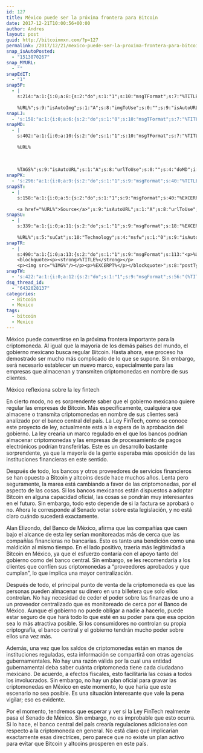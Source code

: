 ```yaml
---
id: 127
title: México puede ser la próxima frontera para Bitcoin
date: 2017-12-21T10:00:56+00:00
author: Andres
layout: post
guid: http://bitcoinmxn.com/?p=127
permalink: /2017/12/21/mexico-puede-ser-la-proxima-frontera-para-bitcoin/
snap_isAutoPosted:
  - "1513870267"
snap_MYURL:
  - ""
snapEdIT:
  - "1"
snap5P:
  - |
    s:214:"a:1:{i:0;a:8:{s:2:"do";s:1:"1";s:10:"msgTFormat";s:7:"%TITLE%";s:9:"msgFormat";s:18:"%EXCERPT%
    
    %URL%";s:9:"isAutoImg";s:1:"A";s:8:"imgToUse";s:0:"";s:9:"isAutoURL";s:1:"A";s:8:"urlToUse";s:0:"";s:4:"do5P";i:0;}}";
snapLJ:
  - 's:158:"a:1:{i:0;a:6:{s:2:"do";s:1:"0";s:10:"msgTFormat";s:7:"%TITLE%";s:9:"msgFormat";s:9:"%EXCERPT%";s:9:"isAutoURL";s:1:"A";s:8:"urlToUse";s:0:"";s:4:"doLJ";i:0;}}";'
snapMD:
  - |
    s:402:"a:1:{i:0;a:10:{s:2:"do";s:1:"1";s:10:"msgTFormat";s:7:"%TITLE%";s:9:"msgFormat";s:32:"%EXCERPT%
    
    %URL%
    
    
    
    %TAGS%";s:9:"isAutoURL";s:1:"A";s:8:"urlToUse";s:0:"";s:4:"doMD";i:0;s:8:"isPosted";s:1:"1";s:4:"pgID";s:12:"e5df3bbf4113";s:7:"postURL";s:103:"https://medium.com/@BitcoinMXN/m%C3%A9xico-puede-ser-la-pr%C3%B3xima-frontera-para-bitcoin-e5df3bbf4113";s:5:"pDate";s:19:"2017-12-21 15:30:43";}}";
snapPK:
  - 's:296:"a:1:{i:0;a:9:{s:2:"do";s:1:"1";s:9:"msgFormat";s:40:"%TITLE% - %URL% #bitcoin #mexico #crypto";s:9:"isAutoURL";s:1:"A";s:8:"urlToUse";s:0:"";s:4:"doPK";i:0;s:8:"isPosted";s:1:"1";s:4:"pgID";i:1364248246;s:7:"postURL";s:30:"https://www.plurk.com/p/mk8kom";s:5:"pDate";s:19:"2017-12-21 15:30:47";}}";'
snapST:
  - |
    s:158:"a:1:{i:0;a:5:{s:2:"do";s:1:"1";s:9:"msgFormat";s:40:"%EXCERPT%
    
    <a href="%URL%">Source</a>";s:9:"isAutoURL";s:1:"A";s:8:"urlToUse";s:0:"";s:4:"doST";i:0;}}";
snapSU:
  - |
    s:339:"a:1:{i:0;a:11:{s:2:"do";s:1:"1";s:9:"msgFormat";s:18:"%EXCERPT%
    
    %URL%";s:5:"suCat";s:10:"Technology";s:4:"nsfw";s:1:"0";s:9:"isAutoURL";s:1:"A";s:8:"urlToUse";s:0:"";s:4:"doSU";i:0;s:8:"isPosted";s:1:"1";s:4:"pgID";s:6:"5eBxgQ";s:7:"postURL";s:45:"http://www.stumbleupon.com/su/5eBxgQ/comments";s:5:"pDate";s:19:"2017-12-21 15:31:04";}}";
snapTR:
  - |
    s:490:"a:1:{i:0;a:13:{s:2:"do";s:1:"1";s:9:"msgFormat";s:113:"<p>%URL%</p>
    <blockquote><p><strong>%TITLE%</strong></p>
    <p><img src="%IMG%"/></p><p>%EXCERPT%</p></blockquote>";s:8:"postType";s:1:"T";s:10:"msgTFormat";s:7:"%TITLE%";s:9:"isAutoImg";s:1:"A";s:8:"imgToUse";s:0:"";s:9:"isAutoURL";s:1:"A";s:8:"urlToUse";s:0:"";s:4:"doTR";i:0;s:8:"isPosted";s:1:"1";s:4:"pgID";i:168787922163;s:7:"postURL";s:46:"http://bitcoinmxn.tumblr.com/post/168787922163";s:5:"pDate";s:19:"2017-12-21 15:31:07";}}";
snapTW:
  - 's:422:"a:1:{i:0;a:12:{s:2:"do";s:1:"1";s:9:"msgFormat";s:56:"(%TITLE%) - %URL% #bitcoinmxn #espanolbitcoin #bitcoinla";s:8:"attchImg";s:1:"1";s:9:"isAutoImg";s:1:"A";s:8:"imgToUse";s:0:"";s:9:"isAutoURL";s:1:"A";s:8:"urlToUse";s:0:"";s:4:"doTW";i:0;s:8:"isPosted";s:1:"1";s:4:"pgID";s:18:"943866434576437248";s:7:"postURL";s:57:"https://twitter.com/mxn_bitcoin/status/943866434576437248";s:5:"pDate";s:19:"2017-12-21 15:31:08";}}";'
dsq_thread_id:
  - "6432028137"
categories:
  - Bitcoin
  - Mexico
tags:
  - bitcoin
  - Mexico
---
```

México puede convertirse en la próxima frontera importante para la criptomoneda. Al igual que la mayoría de los demás países del mundo, el gobierno mexicano busca regular Bitcoin. Hasta ahora, ese proceso ha demostrado ser mucho más complicado de lo que se supone. Sin embargo, será necesario establecer un nuevo marco, especialmente para las empresas que almacenan y transmiten criptomonedas en nombre de sus clientes.

México reflexiona sobre la ley fintech

En cierto modo, no es sorprendente saber que el gobierno mexicano quiere regular las empresas de Bitcoin. Más específicamente, cualquiera que almacene o transmita criptomonedas en nombre de sus clientes será analizado por el banco central del país. La Ley FinTech, como se conoce este proyecto de ley, actualmente está a la espera de la aprobación del gobierno. La ley crearía un marco regulado en el que los bancos podrían almacenar criptomonedas y las empresas de procesamiento de pagos electrónicos podrían transferirlas. Este es un desarrollo bastante sorprendente, ya que la mayoría de la gente esperaba más oposición de las instituciones financieras en este sentido.

Después de todo, los bancos y otros proveedores de servicios financieros se han opuesto a Bitcoin y altcoins desde hace muchos años. Lenta pero seguramente, la marea está cambiando a favor de las criptomonedas, por el aspecto de las cosas. Si los bancos mexicanos están dispuestos a adoptar Bitcoin en alguna capacidad oficial, las cosas se pondrán muy interesantes en el futuro. Sin embargo, todo esto depende de si la factura se aprobará o no. Ahora le corresponde al Senado votar sobre esta legislación, y no está claro cuándo sucederá exactamente.

Alan Elizondo, del Banco de México, afirma que las compañías que caen bajo el alcance de esta ley serían monitoreadas más de cerca que las compañías financieras no bancarias. Esto es tanto una bendición como una maldición al mismo tiempo. En el lado positivo, traería más legitimidad a Bitcoin en México, ya que el esfuerzo contaría con el apoyo tanto del gobierno como del banco central. Sin embargo, se les recomendaría a los clientes que confíen sus criptomonedas a &#8220;proveedores aprobados y que cumplan&#8221;, lo que implica una mayor centralización.

Después de todo, el principal punto de venta de la criptomoneda es que las personas pueden almacenar su dinero en una billetera que solo ellos controlan. No hay necesidad de ceder el poder sobre las finanzas de uno a un proveedor centralizado que es monitoreado de cerca por el Banco de México. Aunque el gobierno no puede obligar a nadie a hacerlo, puede estar seguro de que hará todo lo que esté en su poder para que esa opción sea lo más atractiva posible. Si los consumidores no controlan su propia criptografía, el banco central y el gobierno tendrán mucho poder sobre ellos una vez más.

Además, una vez que los saldos de criptomonedas están en manos de instituciones reguladas, esta información se compartirá con otras agencias gubernamentales. No hay una razón válida por la cual una entidad gubernamental deba saber cuánta criptomoneda tiene cada ciudadano mexicano. De acuerdo, a efectos fiscales, esto facilitaría las cosas a todos los involucrados. Sin embargo, no hay un plan oficial para gravar las criptomonedas en México en este momento, lo que haría que este escenario no sea posible. Es una situación interesante que vale la pena vigilar; eso es evidente.

Por el momento, tendremos que esperar y ver si la Ley FinTech realmente pasa el Senado de México. Sin embargo, no es improbable que esto ocurra. Si lo hace, el banco central del país crearía regulaciones adicionales con respecto a la criptomoneda en general. No está claro qué implicarían exactamente esas directrices, pero parece que no existe un plan activo para evitar que Bitcoin y altcoins prosperen en este país.